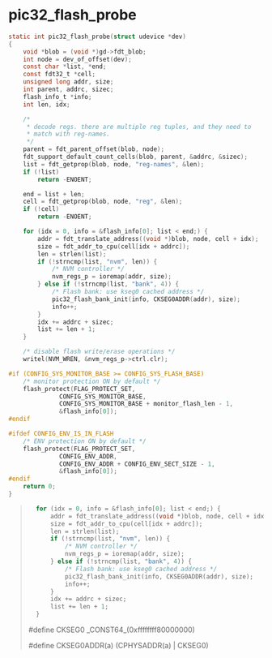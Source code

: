 # pic32_flash_probe

```c
static int pic32_flash_probe(struct udevice *dev)
{
	void *blob = (void *)gd->fdt_blob;
	int node = dev_of_offset(dev);
	const char *list, *end;
	const fdt32_t *cell;
	unsigned long addr, size;
	int parent, addrc, sizec;
	flash_info_t *info;
	int len, idx;

	/*
	 * decode regs. there are multiple reg tuples, and they need to
	 * match with reg-names.
	 */
	parent = fdt_parent_offset(blob, node);
	fdt_support_default_count_cells(blob, parent, &addrc, &sizec);
	list = fdt_getprop(blob, node, "reg-names", &len);
	if (!list)
		return -ENOENT;

	end = list + len;
	cell = fdt_getprop(blob, node, "reg", &len);
	if (!cell)
		return -ENOENT;

	for (idx = 0, info = &flash_info[0]; list < end;) {
		addr = fdt_translate_address((void *)blob, node, cell + idx);
		size = fdt_addr_to_cpu(cell[idx + addrc]);
		len = strlen(list);
		if (!strncmp(list, "nvm", len)) {
			/* NVM controller */
			nvm_regs_p = ioremap(addr, size);
		} else if (!strncmp(list, "bank", 4)) {
			/* Flash bank: use kseg0 cached address */
			pic32_flash_bank_init(info, CKSEG0ADDR(addr), size);
			info++;
		}
		idx += addrc + sizec;
		list += len + 1;
	}

	/* disable flash write/erase operations */
	writel(NVM_WREN, &nvm_regs_p->ctrl.clr);

#if (CONFIG_SYS_MONITOR_BASE >= CONFIG_SYS_FLASH_BASE)
	/* monitor protection ON by default */
	flash_protect(FLAG_PROTECT_SET,
		      CONFIG_SYS_MONITOR_BASE,
		      CONFIG_SYS_MONITOR_BASE + monitor_flash_len - 1,
		      &flash_info[0]);
#endif

#ifdef CONFIG_ENV_IS_IN_FLASH
	/* ENV protection ON by default */
	flash_protect(FLAG_PROTECT_SET,
		      CONFIG_ENV_ADDR,
		      CONFIG_ENV_ADDR + CONFIG_ENV_SECT_SIZE - 1,
		      &flash_info[0]);
#endif
	return 0;
}
```







> ```c
> 	for (idx = 0, info = &flash_info[0]; list < end;) {
> 		addr = fdt_translate_address((void *)blob, node, cell + idx);
> 		size = fdt_addr_to_cpu(cell[idx + addrc]);
> 		len = strlen(list);
> 		if (!strncmp(list, "nvm", len)) {
> 			/* NVM controller */
> 			nvm_regs_p = ioremap(addr, size);
> 		} else if (!strncmp(list, "bank", 4)) {
> 			/* Flash bank: use kseg0 cached address */
> 			pic32_flash_bank_init(info, CKSEG0ADDR(addr), size);
> 			info++;
> 		}
> 		idx += addrc + sizec;
> 		list += len + 1;
> 	}
> ```
>
> 
>
> #define CKSEG0			\_CONST64_(0xffffffff80000000)
>
> #define CKSEG0ADDR(a)		(CPHYSADDR(a) | CKSEG0)

